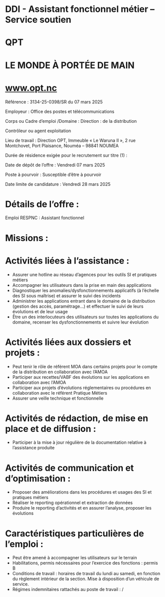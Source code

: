 # DDI - Assistant fonctionnel métier – Service soutien

# QPT

# LE MONDE À PORTÉE DE MAIN

# www.opt.nc

Référence : 3134-25-0398/SR du 07 mars 2025

Employeur : Office des postes et télécommunications

Corps ou Cadre d’emploi /Domaine : Direction : de la distribution

Contrôleur ou agent exploitation

Lieu de travail : Direction OPT, Immeuble « Le Waruna II », 2 rue Montchovet, Port Plaisance, Nouméa – 98841 NOUMEA

Durée de résidence exigée pour le recrutement sur titre (1) :

Date de dépôt de l’offre : Vendredi 07 mars 2025

Poste à pourvoir : Susceptible d’être à pourvoir

Date limite de candidature : Vendredi 28 mars 2025

# Détails de l’offre :

Emploi RESPNC : Assistant fonctionnel

# Missions :

# Activités liées à l’assistance :

- Assurer une hotline au réseau d’agences pour les outils SI et pratiques métiers
- Accompagner les utilisateurs dans la prise en main des applications
- Diagnostiquer les anomalies/dysfonctionnements applicatifs (à l’échelle des SI sous maîtrise) et assurer le suivi des incidents
- Administrer les applications entrant dans le domaine de la distribution (gestion des accès, paramétrage…) et effectuer le suivi de leurs évolutions et de leur usage
- Être un des interlocuteurs des utilisateurs sur toutes les applications du domaine, recenser les dysfonctionnements et suivre leur évolution

# Activités liées aux dossiers et projets :

- Peut tenir le rôle de référent MOA dans certains projets pour le compte de la distribution en collaboration avec l’AMOA
- Participer aux recettes/VABF des évolutions sur les applications en collaboration avec l’AMOA
- Participer aux projets d’évolutions réglementaires ou procédures en collaboration avec le référent Pratique Métiers
- Assurer une veille technique et fonctionnelle

# Activités de rédaction, de mise en place et de diffusion :

- Participer à la mise à jour régulière de la documentation relative à l’assistance produite

# Activités de communication et d’optimisation :

- Proposer des améliorations dans les procédures et usages des SI et pratiques métiers
- Réaliser le reporting opérationnel et extraction de données
- Produire le reporting d’activités et en assurer l’analyse, proposer les évolutions

# Caractéristiques particulières de l’emploi :

- Peut être amené à accompagner les utilisateurs sur le terrain
- Habilitations, permis nécessaires pour l’exercice des fonctions : permis B
- Conditions de travail : horaires de travail du lundi au samedi, en fonction du règlement intérieur de la section. Mise à disposition d’un véhicule de service.
- Régimes indemnitaires rattachés au poste de travail : /